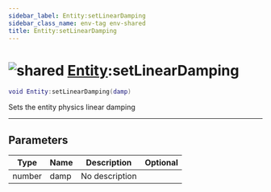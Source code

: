 ```yaml
---
sidebar_label: Entity:setLinearDamping
sidebar_class_name: env-tag env-shared
title: Entity:setLinearDamping
---
```


# <img src='/img/wiki/shared.png' alt='shared' classname='env-tag' /> [Entity](../entity/README.md):setLinearDamping

```lua
void Entity:setLinearDamping(damp)
```

Sets the entity physics linear damping<br/>

-----------------
## Parameters

| Type   | Name | Description | Optional |
| ------ | ---- | ----------- | -------: |
| number | damp | No description |   |
